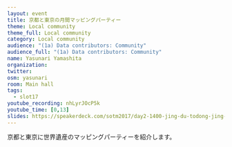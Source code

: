```yaml
---
layout: event
title: 京都と東京の月間マッピングパーティー
theme: Local community
theme_full: Local community
category: Local community
audience: "(1a) Data contributors: Community"
audience_full: "(1a) Data contributors: Community"
name: Yasunari Yamashita
organization:
twitter:
osm: yasunari
room: Main hall
tags:
  - slot17
youtube_recording: nhLyrJOcP5k
youtube_time: [0,13]
slides: https://speakerdeck.com/sotm2017/day2-1400-jing-du-todong-jing-falseyue-jian-matupingupatei
---
```

京都と東京に世界遺産のマッピングパーティーを紹介します。

